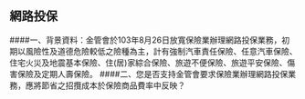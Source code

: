 ## 網路投保

####一、背景資料：金管會於103年8月26日放寬保險業辦理網路投保業務，初期以風險性及道德危險較低之險種為主，計有強制汽車責任保險、任意汽車保險、住宅火災及地震基本保險、住(居)家綜合保險、旅遊不便保險、旅遊平安保險、傷害保險及定期人壽保險。
####二、您是否支持金管會要求保險業辦理網路投保業務，應將節省之招攬成本於保險商品費率中反映？
